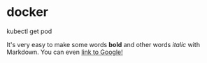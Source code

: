 # docker

kubectl get pod

It's very easy to make some words **bold** and other words *italic* with Markdown. You can even [link to Google!](http://google.com)
